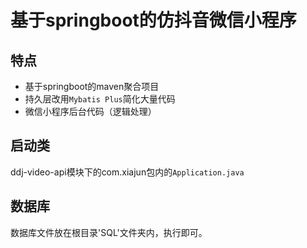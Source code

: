 # 基于springboot的仿抖音微信小程序

## 特点

- 基于springboot的maven聚合项目
- 持久层改用`Mybatis Plus`简化大量代码
- 微信小程序后台代码（逻辑处理）

## 启动类

ddj-video-api模块下的com.xiajun包内的`Application.java`



## 数据库

数据库文件放在根目录'SQL'文件夹内，执行即可。